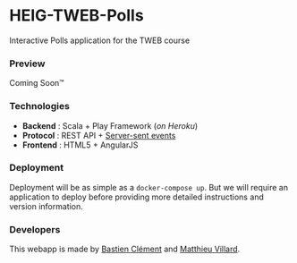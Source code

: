 # HEIG-TWEB-Polls
Interactive Polls application for the TWEB course

### Preview

Coming Soon™

### Technologies

* **Backend** : Scala + Play Framework (*on Heroku*)
* **Protocol** : REST API + [Server-sent events](https://developer.mozilla.org/en-US/docs/Web/API/Server-sent_events/Using_server-sent_events)
* **Frontend** : HTML5 + AngularJS

### Deployment

Deployment will be as simple as a `docker-compose up`. But we will require an application to deploy before providing more detailed instructions and version information.

### Developers

This webapp is made by [Bastien Clément](https://github.com/galedric) and [Matthieu Villard](https://github.com/matthieuVillard).
